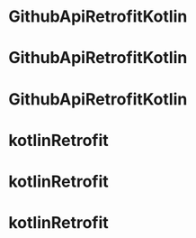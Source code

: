 # GithubApiRetrofitKotlin
# GithubApiRetrofitKotlin
# GithubApiRetrofitKotlin
# kotlinRetrofit
# kotlinRetrofit
# kotlinRetrofit
